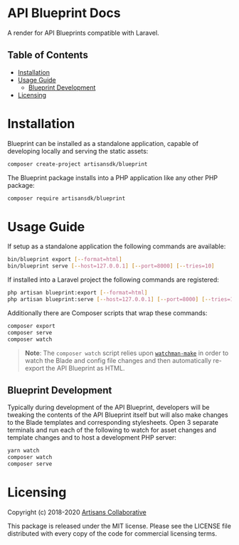 # API Blueprint Docs

A render for API Blueprints compatible with Laravel.

## Table of Contents

- [Installation](#installation)
- [Usage Guide](#usage-guide)
    - [Blueprint Development](#blueprint-development)
- [Licensing](#licensing)

# Installation

Blueprint can be installed as a standalone application, capable of developing
locally and serving the static assets:

```bash
composer create-project artisansdk/blueprint
```

The Blueprint package installs into a PHP application like any other PHP package:

```bash
composer require artisansdk/blueprint
```

# Usage Guide

If setup as a standalone application the following commands are available:

```bash
bin/blueprint export [--format=html]
bin/blueprint serve [--host=127.0.0.1] [--port=8000] [--tries=10]
```

If installed into a Laravel project the following commands are registered:

```bash
php artisan blueprint:export [--format=html]
php artisan blueprint:serve [--host=127.0.0.1] [--port=8000] [--tries=10]
```

Additionally there are Composer scripts that wrap these commands:

```bash
composer export
composer serve
composer watch
```

> **Note**: The `composer watch` script relies upon
[`watchman-make`](https://facebook.github.io/watchman/docs/install.html)
in order to watch the Blade and config file changes and then automatically
re-export the API Blueprint as HTML.

## Blueprint Development

Typically during development of the API Blueprint, developers will be tweaking
the contents of the API Blueprint itself but will also make changes to the Blade
templates and corresponding stylesheets. Open 3 separate terminals and run each
of the following to watch for asset changes and template changes and to host a
development PHP server:

```bash
yarn watch
composer watch
composer serve
```

# Licensing

Copyright (c) 2018-2020 [Artisans Collaborative](https://artisanscollaborative.com)

This package is released under the MIT license. Please see the LICENSE file
distributed with every copy of the code for commercial licensing terms.
